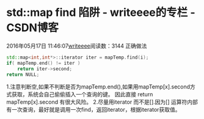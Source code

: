# std::map find 陷阱 - writeeee的专栏 - CSDN博客
2016年05月17日 11:46:07[writeeee](https://me.csdn.net/writeeee)阅读数：3144
正确做法
```cpp
std::map<int,int*>::iterator iter = mapTemp.find(i);
if( mapTemp.end() != iter )
    return iter->second;
return NULL;
```
1.注意判断空,如果不判断是否为mapTemp.end(),如果用mapTemp[x].second方式获取，系统会自己偷偷插入一个查询的键。    因此直接 return mapTemp[x].second 有很大风险。
2.尽量用iterator 而不是[].因为[] 运算符内部有一次查询，最好就是调用一次find，返回iterator，根据iterator获取值。
